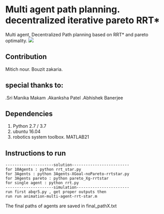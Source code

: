 # Multi agent path planning. decentralized iterative pareto RRT*

Multi agent, Decentralized Path planning based on RRT* and pareto optimality.
![](https://raw.githubusercontent.com/zackq88/Path-Planning-Multi-agent/main/explored5.png)


## Contribution
Mitich nour. Bouzit zakaria.

## special thanks to:
 .Sri Manika Makam
 .Akanksha Patel
 .Abhishek Banerjee
 
## Dependencies
1. Python 2.7 / 3.7
2. ubuntu 16.04 
3. robotics system toolbox. MATLAB21 

## Instructions to run 
```
---------------------solution-------------------------
for 10Agents : python rrt_star.py
for 3Agents : python 3Agents-XGoal-noPareto-rrtstar.py
for 3Agents pareto : python pareto_Xg-rrtstar
for single agent : python rrt.py
---------------------simulation-----------------------
run first abqr5.py , get proper outputs then
run run animation-multi-agent-rrt-star.m
```
The final paths of agents are saved in final_pathX.txt
